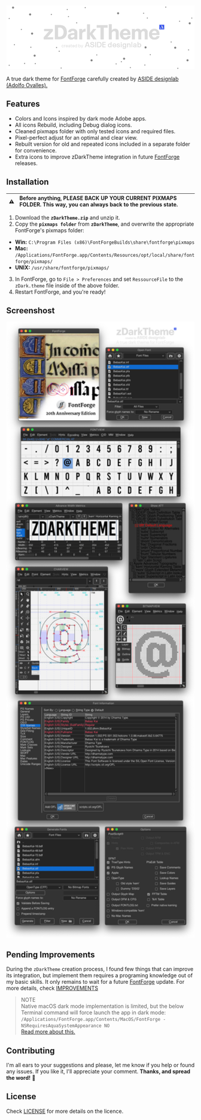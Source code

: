 <p align="center">
    <img src="Support/Images/zDarkTheme-Header.png" width="890" alt="zDarkTheme">
</p>

A true dark theme for [FontForge](http://fontforge.github.io/) carefully created by [ASIDE designlab (Adolfo Ovalles).](https://www.behance.net/ASIDEdesignlab)

## Features
* Colors and Icons inspired by dark mode Adobe apps.
* All icons Rebuild, including Debug dialog icons.
* Cleaned pixmaps folder with only tested icons and required files. 
* Pixel-perfect adjust for an optimal and clear view.
* Rebuilt version for old and repeated icons included in a separate folder for convenience.
* Extra icons to improve zDarkTheme integration in future [FontForge](https://github.com/fontforge) releases.

## Installation
| :warning: | **Before anything, PLEASE BACK UP YOUR CURRENT PIXMAPS FOLDER. This way, you can always back to the previous state.**|
| :------ | :----------- |


1. Download the **`zDarkTheme.zip`** and unzip it.
2. Copy the **`pixmaps folder`** from **`zDarkTheme`**, and overwrite the appropriate FontForge's pixmaps folder:
  * **Win:** `C:\Program Files (x86)\FontForgeBuilds\share\fontforge\pixmaps`
  * **Mac:** `/Applications/FontForge.app/Contents/Resources/opt/local/share/fontforge/pixmaps/`
  * **UNIX:** `/usr/share/fontforge/pixmaps/`
3. In FontForge, go to `File > Preferences` and set `RessourceFile` to the `zDark.theme` file inside of the above folder.
4. Restart FontForge, and you're ready!

## Screenshost
<p align="center">
    <img src="Support/Images/zDarkTheme-Screenshots.png" width="890" alt="zDarkTheme">
</p>

## Pending Improvements
During the `zDarkTheme` creation process, I found few things that can improve its integration, but implement them requires a programing knowledge out of my basic skills. It only remains to wait for a future [FontForge](https://github.com/fontforge) update. For more details, check [IMPROVEMENTS](https://github.com/ASIDEdesignlab/zDarkTheme/blob/0d13d4860c186100c2a394a2f2232a45a3e47527/Support/IMPROVEMENTS.md)

>NOTE  
>Native macOS dark mode implementation is limited, but the below Terminal command will force launch the app in dark mode:  
>`/Applications/FontForge.app/Contents/MacOS/FontForge -NSRequiresAquaSystemAppearance NO`  
>[Read more about this.](https://forums.macrumors.com/threads/forcing-third-party-applications-to-use-dark-mode.2134382/)

## Contributing
I'm all ears to your suggestions and please, let me know if you help or found any issues. If you like it, I'll appreciate your comment. **Thanks, and spread the word!** :loudspeaker:

## License
Check [LICENSE](https://github.com/ASIDEdesignlab/zDarkTheme/blob/0d13d4860c186100c2a394a2f2232a45a3e47527/LICENSE) for more details on the licence.
